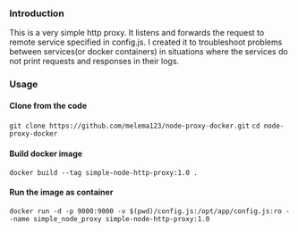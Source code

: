 
### Introduction

This is a very simple http proxy. It listens and forwards the request to remote service specified in config.js.
I created it to troubleshoot problems between services(or docker containers) in situations where the services do not print requests and responses in their logs. 

### Usage

#### Clone from the code
`git clone https://github.com/melema123/node-proxy-docker.git`
`cd node-proxy-docker`

#### Build docker image
`docker build --tag simple-node-http-proxy:1.0 .`

#### Run the image as container
`docker run -d -p 9000:9000 -v $(pwd)/config.js:/opt/app/config.js:ro --name simple_node_proxy simple-node-http-proxy:1.0`
